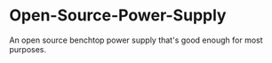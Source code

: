 # Open-Source-Power-Supply
An open source benchtop power supply that's good enough for most purposes.

